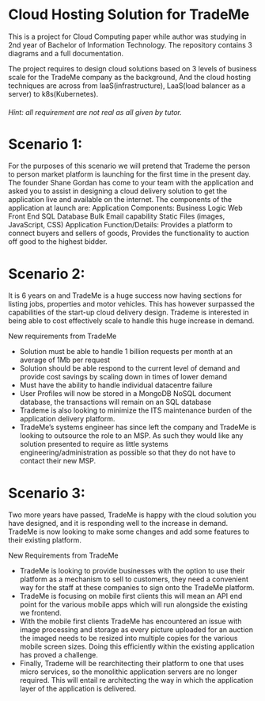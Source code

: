 # Cloud Hosting Solution for TradeMe

This is a project for Cloud Computing paper while author was studying in 2nd year of Bachelor of Information Technology.
The repository contains 3 diagrams and a full documentation.

The project requires to design cloud solutions based on 3 levels of business scale for the TradeMe company as the background, And the cloud hosting techniques are across from IaaS(infrastructure), LaaS(load balancer as a server) to k8s(Kubernetes).

###### Hint: all requirement are not real as all given by tutor.

# Scenario 1:

For the purposes of this scenario we will pretend that Trademe the person to person market platform is launching for the first time in the present day. The founder Shane Gordan has come to your team with the application and asked you to assist in designing a cloud delivery solution to get the application live and available on the internet.
The components of the application at launch are:
	Application Components: 	Business Logic
					Web Front End
					SQL Database
					Bulk Email capability
					Static Files (images, JavaScript, CSS)
Application Function/Details: Provides a platform to connect buyers and sellers of goods, Provides the functionality to auction off good to the highest bidder.

# Scenario 2:
It is 6 years on and TradeMe is a huge success now having sections for listing jobs, properties and motor vehicles. This has however surpassed the capabilities of the start-up cloud delivery design. Trademe is interested in being able to cost effectively scale to handle this huge increase in demand.

New requirements from TradeMe
-	Solution must be able to handle 1 billion requests per month at an average of 1Mb per request
-	Solution should be able respond to the current level of demand and provide cost savings by scaling down in times of lower demand
-	Must have the ability to handle individual datacentre failure
-	User Profiles will now be stored in a MongoDB NoSQL document database, the transactions will remain on an SQL database
-	Trademe is also looking to minimize the ITS maintenance burden of the application delivery platform.
-	TradeMe’s systems engineer has since left the company and TradeMe is looking to outsource the role to an MSP. As such they would like any solution presented to require as little systems engineering/administration as possible so that they do not have to contact their new MSP.

# Scenario 3:

Two more years have passed, TradeMe is happy with the cloud solution you have designed, and it is responding well to the increase in demand. TradeMe is now looking to make some changes and add some features to their existing platform.

New Requirements from TradeMe
-	TradeMe is looking to provide businesses with the option to use their platform as a mechanism to sell to customers, they need a convenient way for the staff at these companies to sign onto the TradeMe platform.
-	TradeMe is focusing on mobile first clients this will mean an API end point for the various mobile apps which will run alongside the existing we frontend.
-	With the mobile first clients TradeMe has encountered an issue with image processing and storage as every picture uploaded for an auction the imaged needs to be resized into multiple copies for the various mobile screen sizes. Doing this efficiently within the existing application has proved a challenge.
-	Finally, Trademe will be rearchitecting their platform to one that uses micro services, so the monolithic application servers are no longer required. This will entail re architecting the way in which the application layer of the application is delivered.

